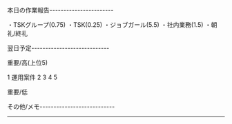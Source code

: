 本日の作業報告-----------------------

・TSKグループ(0.75)
・TSK(0.25)
・ジョブガール(5.5)
・社内業務(1.5)
・朝礼/終礼

翌日予定----------------------------

重要/高(上位5)

1 運用案件
2 
3 
4 
5 

重要/低


その他/メモ---------------------------

--------------------------------------
